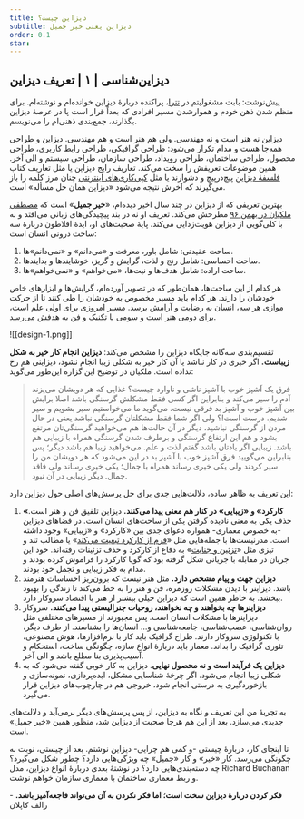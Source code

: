```yaml
---
title: دیزاین چیست؟
subtitle: دیزاین یعنی خیر جمیل
order: 0.1
star:
---
```

## دیزاین‌شناسی | ۱ | تعریف دیزاین

پیش‌نوشت: بابت مشغولیتم در [تترا](https://tetra.ir/)، پراکنده دربارهٔ دیزاین خوانده‌ام و نوشته‌ام. برای منظم شدن ذهن خودم و هموارشدن مسیر افرادی که بعداً قرار است پا در عرصهٔ دیزاین بگذارند، جمع‌بندی ذهنی‌ام را می‌نویسم.

دیزاین نه هنر است و نه مهندسی. ولی هم هنر است و هم مهندسی. دیزاین و طراحی همه‌جا هست و مدام تکرار می‌شود: طراحی گرافیکی، طراحی رابط کاربری، طراحی محصول، طراحی ساختمان، طراحی رویداد، طراحی سازمان، طراحی سیستم و الی آخر. همین موضوعات تعریفش را سخت می‌کند. تعاریف رایج دیزاین یا مثل تعاریف کتاب [فلسفهٔ دیزاین](https://taaghche.com/book/106651/%D9%81%D9%84%D8%B3%D9%81%D9%87-%D8%AF%DB%8C%D8%B2%D8%A7%DB%8C%D9%86) پیچ‌درپیچ و دشوارند یا مثل [کپی‌کاری‌های اینترنتی](https://mohebbidesign.com/design/) چنان مرز کلمه را باز می‌گیرند که آخرش نتیجه می‌شود «دیزاین همان حل مسأله» است.

بهترین تعریفی که از دیزاین در چند سال اخیر دیده‌ام، «**خیر جمیل**» است که [مصطفی ملکیان در بهمن ۹۶](https://3danet.ir/designology-malekian-1st/)  مطرحش می‌کند. تعریف او نه در بند پیچیدگی‌های زبانی می‌افتد و نه با کلی‌گویی از دیزاین هویت‌زدایی می‌کند. پایهٔ صحبت‌های او، ایدهٔ افلاطون دربارهٔ سه ساحت درونی انسان است:

1. ساحت عقیدتی: شامل باور، معرفت و «می‌دانم» و «نمی‌دانم»ها.
2. ساحت احساسی: شامل رنج و لذت، گرایش و گریز، خوشایندها و بدایندها.
3. ساحت اراده: شامل هدف‌ها و نیت‌ها، «می‌خواهم» و «نمی‌خواهم»ها.

هر کدام از این ساحت‌ها، همان‌طور که در تصویر آورده‌ام، گرایش‌ها و ابزارهای خاص خودشان را دارند. هر کدام باید مسیر مخصوص به خودشان را طی کنند تا از حرکت موازی هر سه، انسان به رضایت و آرامش برسد. مسیر امروزی برای اولی علم است، برای دومی هنر است و سومی با تکنیک و فن به هدفش می‌رسد.

![[design-1.png]]


تقسیم‌بندی سه‌گانه جایگاه دیزاین را مشخص می‌کند: **دیزاین انجام کار خیر به شکل زیباست.** اگر خیری در کار نباشد یا آن کار خیر به شکلی زیبا انجام نشود، دیزاینی هم رخ نداده است. ملکیان در توضیح این گزاره این‌طور می‌گوید:

>فرق یک آشپز خوب با آشپز ناشی و ناوارد چیست؟ غذایی که هر دویشان می‌پزند آدم را سیر می‌کند و بنابراین اگر کسی فقط مشکلش گرسنگی باشد اصلا برایش بین آشپز خوب و آشپز بد فرقی نیست. می‌گوید ما می‌خواستیم سیر بشویم و سیر شدیم. درست است!؟ ولی اگر شما فقط مشکلتان گرسنگی نباشد یعنی در حال مردن از گرسنگی نباشید، دیگر در آن حالت‌ها هم می‌خواهید گرسنگی‌تان مرتفع بشود و هم این ارتفاع گرسنگی و برطرف شدن گرسنگی همراه با زیبایی هم باشد. زیبایی اگر یادتان باشد گفتم لذت و علم. می‌خواهید زیبا هم باشد دیگر؛ پس بنابراین می‌گویید فرق آشپز خوب با آشپز بد در این می‌شود که هر دویشان من را سیر کردند ولی یکی خیری رساند همراه با جمال؛ یکی خیری رساند ولی فاقد جمال. دیگر زیبایی در آن نبود.

این تعریف به ظاهر ساده، دلالت‌هایی جدی برای حل پرسش‌های اصلی حول دیزاین دارد:

1. **«کارکرد» و «زیبایی» در کنار هم معنی پیدا می‌کنند.** دیزاین تلفیق فن و هنر است. حذف یکی به معنی نادیده گرفتن یکی از ساحت‌های انسان است. در فضاهای دیزاین -به خصوص معماری- همواره دعوای جدی بین «کارکرد» و «زیبایی» وجود داشته است. مدرنیست‌ها با جمله‌هایی مثل «[فرم از کارکرد تبعیت می‌کند](https://en.wikipedia.org/wiki/Form_follows_function)» یا مطالب تند و تیزی مثل «[تزئین و جنایت](https://www2.gwu.edu/~art/Temporary_SL/177/pdfs/Loos.pdf)» به دفاع از کارکرد و حذف تزئینات رفته‌اند. خود این جریان در مقابله با جریانی شکل گرفته بود که گویا کارکرد را فراموش کرده بودند و مدام به فکر زیبایی و تجمل خود بودند.
2. **دیزاین جهت و پیام مشخص دارد.** مثل هنر نیست که برون‌ریز احساسات هنرمند باشد. دیزاینر با دیدن مشکلات روزمره، فن و هنر را به خط می‌کند تا زندگی را بهبود ببخشد. به خاطر همین است که دیزاین خیلی بیشتر از هنر با اقتصاد سروکار دارد. 
3. **دیزاینرها چه بخواهند و چه نخواهند، روحیات جنرالیستی پیدا می‌کنند.** سروکار دیزاینرها با مشکلات انسان است. پس مجبورند از مسیرهای مختلفی مثل روان‌شناسی، عصب‌شناسی، جامعه‌شناسی و... انسان‌ها را بشناسند. از طرف دیگر، با تکنولوژی سروکار دارند. طراح گرافیک باید کار با نرم‌افزارها، هوش مصنوعی، تئوری گرافیک را بداند. معمار باید دربارهٔ انواع سازه، چگونگی ساخت، استحکام و آسیب‌پذیری بنا مطلع باشد و الی آخر.
4. **دیزاین یک فرآیند است و نه محصول نهایی**. دیزاین به کار خوبی گفته می‌شود که به شکلی زیبا انجام می‌شود. اگر چرخهٔ شناسایی مشکل، ایده‌پردازی، نمونه‌سازی و بازخوردگیری به درستی انجام شود، خروجی هم در چارچوب‌های دیزاین قرار می‌گیرد.

به تجربهٔ من این تعریف و نگاه به دیزاین، از پس پرسش‌های دیگر برمی‌آید و دلالت‌های جدیدی می‌سازد. بعد از این هم هرجا صحبت از دیزاین شد، منظور همین «خیر جمیل» است.

تا اینجای کار، دربارهٔ چیستی -و کمی هم چرایی- دیزاین نوشتم. بعد از چیستی، نوبت به چگونگی می‌رسد. کار «خیر» و کار «جمیل» چه ویژگی‌هایی دارد؟ چطور شکل می‌گیرد؟ چه دسته‌بندی‌هایی دارد؟ در نوشتهٔ بعدی دربارهٔ انواع دیزاین، مدل Richard Buchanan و ربط معماری ساختمان با معماری سازمان خواهم نوشت.

**فکر کردن دربارهٔ دیزاین سخت است؛ اما فکر نکردن به آن می‌تواند فاجعه‌آمیز باشد.** - رالف کاپلان



